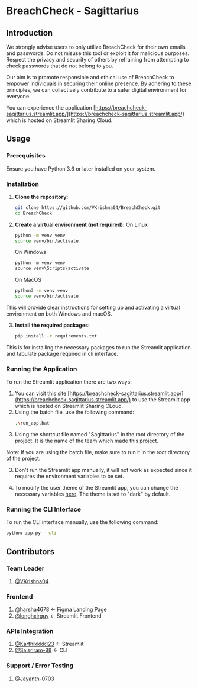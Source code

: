 # BreachCheck - Sagittarius

## Introduction

We strongly advise users to only utilize BreachCheck for their own emails and passwords. Do not misuse this tool or exploit it for malicious purposes. Respect the privacy and security of others by refraining from attempting to check passwords that do not belong to you.

Our aim is to promote responsible and ethical use of BreachCheck to empower individuals in securing their online presence. By adhering to these principles, we can collectively contribute to a safer digital environment for everyone.

You can experience the application [https://breachcheck-sagittarius.streamlit.app/](https://breachcheck-sagittarius.streamlit.app/) which is hosted on Streamlit Sharing Cloud.

## Usage

### Prerequisites

Ensure you have Python 3.6 or later installed on your system.

### Installation

1. **Clone the repository:**
    ```bash
    git clone https://github.com/VKrishna04/BreachCheck.git
    cd BreachCheck
    ```

2. **Create a virtual environment (not required):**
    On Linux
    ```bash
    python -m venv venv
    source venv/bin/activate
    ```

    On Windows
    ```ps1
    python -m venv venv
    source venv\Scripts\activate
    ```

    On MacOS
    ```bash
    python3 -m venv venv
    source venv/bin/activate
    ```

This will provide clear instructions for setting up and activating a virtual environment on both Windows and macOS.

3. **Install the required packages:**
    ```bash
    pip install -r requirements.txt
    ```

This is for installing the necessary packages to run the Streamlit application and tabulate package required in cli interface.

### Running the Application

To run the Streamlit application there are two ways:
1. You can visit this site [https://breachcheck-sagittarius.streamlit.app/](https://breachcheck-sagittarius.streamlit.app/) to use the Streamlit app which is hosted on Streamlit Sharing CLoud.
2. Using the batch file, use the following command:
    ```bash
    .\run_app.bat
    ```
3. Using the shortcut file named "Sagittarius" in the root directory of the project. It is the name of the team which made this project.

Note: If you are using the batch file, make sure to run it in the root directory of the project.

3. Don't run the Streamlit app manually, it will not work as expected since it requires the environment variables to be set.

4. To modify the user theme of the Streamlit app, you can change the necessary variables [here](.streamlit/config.toml). The theme is set to "dark" by default.

### Running the CLI Interface

To run the CLI interface manually, use the following command:
```bash
python app.py --cli
```

## Contributors

### Team Leader
1. [@VKrishna04](https://github.com/VKrishna04)

### Frontend
1. [@harsha4678](https://github.com/harsha4678) <- Figma Landing Page
2. [@longhxirguy](https://github.com/longhxirguy) <- Streamlit Frontend

### APIs Integration
1. [@Karthikkkk123](https://github.com/Karthikkkk123) <- Streamlit
2. [@Saisriram-88](https://github.com/Saisriram-88) <- CLI

### Support / Error Testing
1. [@Jayanth-0703](https://github.com/Jayanth-0703)
